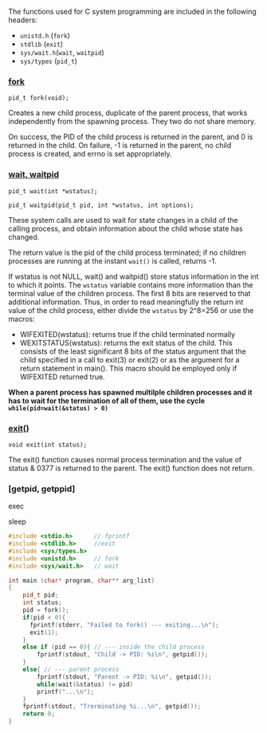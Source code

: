 
The functions used for C system programming are included in the following headers:
- `unistd.h` (`fork`)
- `stdlib` (`exit`)
- `sys/wait.h`(`wait`, `waitpid`)
- `sys/types` (`pid_t`)

### [fork](http://man7.org/linux/man-pages/man2/fork.2.html)

`pid_t fork(void);`

Creates a new child process, duplicate of the parent process, that works independently from the spawning process. They two do not share memory. 

On success, the PID of the child process is returned in the parent, and 0 is returned in the child. On failure, -1 is returned in the parent, no child process is created, and errno is set appropriately.

### [wait, waitpid](http://man7.org/linux/man-pages/man2/wait.2.html)

`pid_t wait(int *wstatus);`

`pid_t waitpid(pid_t pid, int *wstatus, int options);`

These system calls are used to wait for state changes in a child of the calling process, and obtain information about the child whose state has changed.

The return value is the pid of the child  process terminated; if no children processes are running at the instant `wait()` is called, returns -1.

If wstatus is not NULL, wait() and waitpid() store status information in the int to which it points. The `wstatus` variable contains  more information than the terminal value of the children process. The first 8 bits are reserved to that additional information. Thus, in order to read meaningfully the return int value of the child  process, either divide the `wstatus` by 2^8=256 or use the macros:
- WIFEXITED(wstatus): returns true if the child terminated normally
- WEXITSTATUS(wstatus): returns the exit status of the child.  This consists of the least significant 8 bits of the status argument that the child specified in a call to exit(3) or exit(2) or as the argument for a return statement in main(). This macro should be employed only if WIFEXITED returned true.

**When a parent process has spawned multilple children processes and it has to wait for the termination of all of them, use the cycle `while(pid=wait(&status) > 0)`**

### [exit()](http://man7.org/linux/man-pages/man3/exit.3.html)

`void exit(int status);`

The exit() function causes normal process termination and the value of status & 0377 is returned to the parent. The exit() function does not return.

### [getpid, getppid]

exec

sleep

```c++
#include <stdio.h>      // fprintf
#include <stdlib.h>     //exit
#include <sys/types.h>   
#include <unistd.h>     // fork
#include <sys/wait.h>   // wait

int main (char* program, char** arg_list)
{
    pid_t pid;
    int status;
    pid = fork();
    if(pid < 0){
      fprintf(stderr, "Failed to fork() --- exiting...\n");
      exit(1);
    }
    else if (pid == 0){ // --- inside the child process
        fprintf(stdout, "Child -> PID: %i\n", getpid());
    }
    else{ // --- parent process
        fprintf(stdout, "Parent -> PID: %i\n", getpid());
        while(wait(&status) != pid)
        printf("...\n");
    }
    fprintf(stdout, "Trerminating %i...\n", getpid());
    return 0;
}
```
